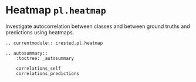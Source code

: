 # Heatmap `pl.heatmap`

Investigate autocorrelation between classes and between ground truths and predictions using heatmaps.

```{eval-rst}
.. currentmodule:: crested.pl.heatmap
```

```{eval-rst}
.. autosummary::
    :toctree: _autosummary

    correlations_self
    correlations_predictions
```
